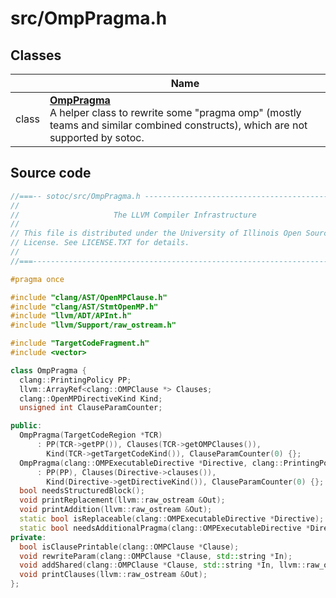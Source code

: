 # src/OmpPragma.h



## Classes

|                | Name           |
| -------------- | -------------- |
| class | **[OmpPragma](../Classes/classOmpPragma.md)** <br>A helper class to rewrite some "pragma omp" (mostly teams and similar combined constructs), which are not supported by sotoc.  |




## Source code
```cpp
//===-- sotoc/src/OmpPragma.h ---------------------------------------------===//
//
//                     The LLVM Compiler Infrastructure
//
// This file is distributed under the University of Illinois Open Source
// License. See LICENSE.TXT for details.
//
//===----------------------------------------------------------------------===//

#pragma once

#include "clang/AST/OpenMPClause.h"
#include "clang/AST/StmtOpenMP.h"
#include "llvm/ADT/APInt.h"
#include "llvm/Support/raw_ostream.h"

#include "TargetCodeFragment.h"
#include <vector>

class OmpPragma {
  clang::PrintingPolicy PP;
  llvm::ArrayRef<clang::OMPClause *> Clauses;
  clang::OpenMPDirectiveKind Kind;
  unsigned int ClauseParamCounter;

public:
  OmpPragma(TargetCodeRegion *TCR)
      : PP(TCR->getPP()), Clauses(TCR->getOMPClauses()),
        Kind(TCR->getTargetCodeKind()), ClauseParamCounter(0) {};
  OmpPragma(clang::OMPExecutableDirective *Directive, clang::PrintingPolicy PP)
      : PP(PP), Clauses(Directive->clauses()),
        Kind(Directive->getDirectiveKind()), ClauseParamCounter(0) {};
  bool needsStructuredBlock();
  void printReplacement(llvm::raw_ostream &Out);
  void printAddition(llvm::raw_ostream &Out);
  static bool isReplaceable(clang::OMPExecutableDirective *Directive);
  static bool needsAdditionalPragma(clang::OMPExecutableDirective *Directive);
private:
  bool isClausePrintable(clang::OMPClause *Clause);
  void rewriteParam(clang::OMPClause *Clause, std::string *In);
  void addShared(clang::OMPClause *Clause, std::string *In, llvm::raw_ostream &Out);
  void printClauses(llvm::raw_ostream &Out);
};
```



